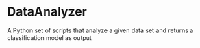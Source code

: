 # DataAnalyzer
A Python set of scripts that analyze a given data set and returns a classification model as output
